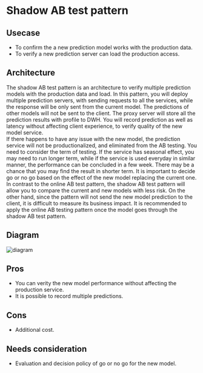 # Shadow AB test pattern

## Usecase
- To confirm the a new prediction model works with the production data.
- To verify a new prediction server can load the production access.

## Architecture
The shadow AB test pattern is an architecture to verify multiple prediction models with the production data and load. In this pattern, you will deploy multiple prediction servers, with sending requests to all the services, while the response will be only sent from the current model. The predictions of other models will not be sent to the client. The proxy server will store all the prediction results with profile to DWH. You will record prediction as well as latency without affecting client experience, to verify quality of the new model service.<br>
If there happens to have any issue with the new model, the prediction service will not be productionalized, and eliminated from the AB testing. You need to consider the term of testing. If the service has seasonal effect, you may need to run longer term, while if the service is used everyday in similar manner, the performance can be concluded in a few week. There may be a chance that you may find the result in shorter term. It is important to decide go or no go based on the effect of the new model replacing the current one.<br>
In contrast to the online AB test pattern, the shadow AB test pattern will allow you to compare the current and new models with less risk. On the other hand, since the pattern will not send the new model prediction to the client, it is difficult to measure its business impact. It is recommended to apply the online AB testing pattern once the model goes through the shadow AB test pattern.


## Diagram
![diagram](diagram.png)


## Pros
- You can verity the new model performance without affecting the production service.
- It is possible to record multiple predictions.

## Cons
- Additional cost.

## Needs consideration
- Evaluation and decision policy of go or no go for the new model.
